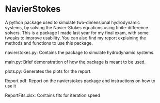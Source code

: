 # NavierStokes
A python package used to simulate two-dimensional hydrodynamic systems, by solving the Navier-Stokes equations using finite-difference solvers. This is a package I made last year for my final exam, with some tweaks to improve usability. You can also find my report explaining the methods and functions to use this package.

navierstokes.py: Contains the package to simulate hydrodynamic systems.

main.py: Brief demonstration of how the package is meant to be used.

plots.py: Generates the plots for the report.

Report.pdf: Report on the navierstokes package and instructions on how to use it

ReportFits.xlsx: Contains fits for iteration speed
